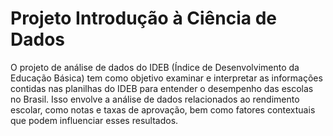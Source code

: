 
# Projeto Introdução à Ciência de Dados

O projeto de análise de dados do IDEB (Índice de Desenvolvimento da Educação Básica) tem como objetivo examinar e interpretar as informações contidas nas planilhas do IDEB para entender o desempenho das escolas no Brasil. Isso envolve a análise de dados relacionados ao rendimento escolar, como notas e taxas de aprovação, bem como fatores contextuais que podem influenciar esses resultados.
